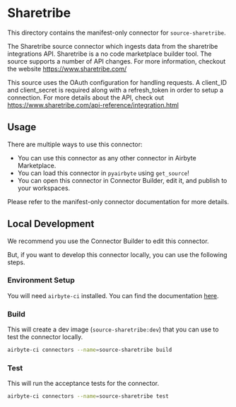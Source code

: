 # Sharetribe
This directory contains the manifest-only connector for `source-sharetribe`.

The Sharetribe source connector which ingests data from the sharetribe integrations API.
Sharetribe is a no code marketplace builder tool. The source supports a number of API changes.
For more information, checkout the website https://www.sharetribe.com/

This source uses the OAuth configuration for handling requests.
A client_ID and client_secret is required along with a refresh_token in order to setup a connection.
For more details about the API, check out https://www.sharetribe.com/api-reference/integration.html

## Usage
There are multiple ways to use this connector:
- You can use this connector as any other connector in Airbyte Marketplace.
- You can load this connector in `pyairbyte` using `get_source`!
- You can open this connector in Connector Builder, edit it, and publish to your workspaces.

Please refer to the manifest-only connector documentation for more details.

## Local Development
We recommend you use the Connector Builder to edit this connector.

But, if you want to develop this connector locally, you can use the following steps.

### Environment Setup
You will need `airbyte-ci` installed. You can find the documentation [here](airbyte-ci).

### Build
This will create a dev image (`source-sharetribe:dev`) that you can use to test the connector locally.
```bash
airbyte-ci connectors --name=source-sharetribe build
```

### Test
This will run the acceptance tests for the connector.
```bash
airbyte-ci connectors --name=source-sharetribe test
```

